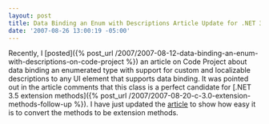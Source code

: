 ```yaml
---
layout: post
title: Data Binding an Enum with Descriptions Article Update for .NET 3.5
date: '2007-08-26 13:00:19 -05:00'
---
```


Recently, I [posted]({% post_url /2007/2007-08-12-data-binding-an-enum-with-descriptions-on-code-project %}) an article on Code Project about data binding an enumerated type with support for custom and localizable descriptions to any UI element that supports data binding. It was pointed out in the article comments that this class is a perfect candidate for [.NET 3.5 extension methods]({% post_url /2007/2007-08-20-c-3.0-extension-methods-follow-up %}). I have just updated the [article](http://www.codeproject.com/useritems/enumdatabinding.asp) to show how easy it is to convert the methods to be extension methods.
